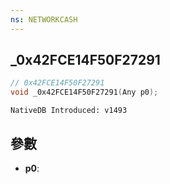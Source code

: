 ```yaml
---
ns: NETWORKCASH
---
```

## _0x42FCE14F50F27291

```c
// 0x42FCE14F50F27291
void _0x42FCE14F50F27291(Any p0);
```

```
NativeDB Introduced: v1493
```

## 參數
* **p0**:

